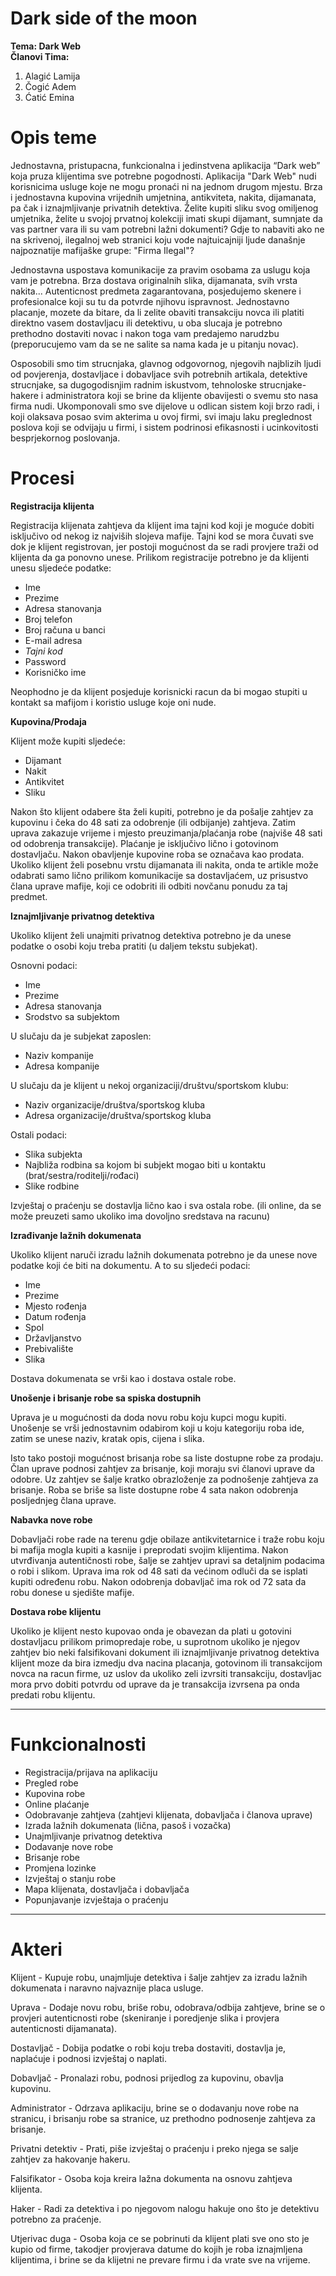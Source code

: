 # Dark side of the moon 

**Tema: Dark Web**  
**Članovi Tima:**

1. Alagić Lamija 
2. Čogić Adem  
3. Ćatić Emina 

# Opis teme
Jednostavna, pristupacna, funkcionalna i jedinstvena aplikacija “Dark web” koja pruza klijentima sve potrebne pogodnosti.
Aplikacija "Dark Web" nudi korisnicima usluge koje ne mogu pronaći ni na jednom drugom mjestu. Brza i jednostavna kupovina vrijednih umjetnina, antikviteta, nakita, dijamanata, pa čak i iznajmljivanje privatnih detektiva. Želite kupiti sliku svog omiljenog umjetnika, želite u svojoj prvatnoj kolekciji imati skupi dijamant, sumnjate da vas partner vara ili su vam potrebni lažni dokumenti? Gdje to nabaviti ako ne na skrivenoj, ilegalnoj web stranici koju vode najtuicajniji ljude današnje najpoznatije mafijaške grupe: "Firma Ilegal"?

Jednostavna uspostava komunikacije za pravim osobama za uslugu koja vam je potrebna. Brza dostava originalnih slika, dijamanata, svih vrsta nakita... Autenticnost predmeta zagarantovana, posjedujemo skenere i profesionalce koji su tu da potvrde njihovu ispravnost.
Jednostavno placanje, mozete da bitare, da li zelite obaviti transakciju novca ili platiti direktno vasem dostavljacu ili detektivu, u oba slucaja je potrebno prethodno dostaviti novac i nakon toga vam predajemo narudzbu  (preporucujemo vam da se ne salite sa nama kada je u pitanju novac).

Osposobili smo tim strucnjaka, glavnog odgovornog, njegovih najblizih ljudi od povjerenja, dostavljace i dobavljace svih potrebnih artikala, detektive strucnjake, sa dugogodisnjim radnim iskustvom, tehnoloske strucnjake-hakere i administratora koji se brine da klijente obavijesti o svemu sto nasa firma nudi.
Ukomponovali smo sve dijelove u odlican sistem koji brzo radi, i koji olaksava posao svim akterima u ovoj firmi, svi imaju laku preglednost poslova koji se odvijaju u firmi, i sistem podrinosi efikasnosti i ucinkovitosti besprjekornog poslovanja.

# Procesi

**Registracija klijenta**

Registracija klijenata zahtjeva da klijent ima tajni kod koji je moguće dobiti isključivo od nekog iz najviših slojeva mafije. Tajni kod se mora čuvati sve dok je klijent registrovan, jer postoji mogućnost da se radi provjere traži od klijenta da ga ponovno unese. 
Prilikom registracije potrebno je da klijenti unesu sljedeće podatke:
 - Ime
 - Prezime
 - Adresa stanovanja
 - Broj telefon
 - Broj računa u banci
 - E-mail adresa
 - _Tajni kod_
 - Password 
 - Korisničko ime
 
 Neophodno je da klijent posjeduje korisnicki racun da bi mogao stupiti u kontakt sa mafijom i koristio usluge koje oni nude. 

**Kupovina/Prodaja**

Klijent može kupiti sljedeće:
- Dijamant
- Nakit
- Antikvitet
- Sliku

Nakon što klijent odabere šta želi kupiti, potrebno je da pošalje zahtjev za kupovinu i čeka do 48 sati za odobrenje (ili odbijanje) zahtjeva. Zatim uprava zakazuje vrijeme i mjesto preuzimanja/plaćanja robe (najviše 48 sati od odobrenja transakcije). Plaćanje je isključivo lično i gotovinom dostavljaču. Nakon obavljenje kupovine roba se označava kao prodata.
Ukoliko klijent želi posebnu vrstu dijamanata ili nakita, onda te artikle može odabrati samo lično prilikom komunikacije sa dostavljaćem, uz prisustvo člana uprave mafije, koji ce odobriti ili odbiti novčanu ponudu za taj predmet.

**Iznajmljivanje privatnog detektiva**

Ukoliko klijent želi unajmiti privatnog detektiva potrebno je da unese podatke o osobi koju treba pratiti (u daljem tekstu subjekat).

 Osnovni podaci:
 
 - Ime
 - Prezime
 - Adresa stanovanja
 - Srodstvo sa subjektom
 
U slučaju da je subjekat zaposlen:

   - Naziv kompanije
   - Adresa kompanije
  
U slučaju da je klijent u nekoj organizaciji/društvu/sportskom klubu:

  - Naziv organizacije/društva/sportskog kluba 
  - Adresa organizacije/društva/sportskog kluba

Ostali podaci:

- Slika subjekta 
- Najbliža rodbina sa kojom bi subjekt mogao biti u kontaktu (brat/sestra/roditelji/rođaci) 
- Slike rodbine

Izvještaj o praćenju se dostavlja lično kao i sva ostala robe. (ili online, da se može preuzeti samo ukoliko ima dovoljno sredstava na racunu)

**Izrađivanje lažnih dokumenata**

Ukoliko klijent naruči izradu lažnih dokumenata potrebno je da unese nove podatke koji će biti na dokumentu. A to su sljedeći podaci:

 - Ime
 - Prezime
 - Mjesto rođenja
 - Datum rođenja
 - Spol
 - Državljanstvo
 - Prebivalište
 - Slika
 
 Dostava dokumenata se vrši kao i dostava ostale robe.
 
 **Unošenje i brisanje robe sa spiska dostupnih**
 
 Uprava je u mogućnosti da doda novu robu koju kupci mogu kupiti. Unošenje se vrši jednostavnim odabirom koji u koju kategoriju roba ide, zatim se unese naziv, kratak opis, cijena i slika.
 
 Isto tako postoji mogućnost brisanja robe sa liste dostupne robe za prodaju. Član uprave podnosi zahtjev za brisanje, koji moraju svi članovi uprave da odobre. Uz zahtjev se šalje kratko obrazloženje za podnošenje zahtjeva za brisanje. Roba se briše sa liste dostupne robe 4 sata nakon odobrenja posljednjeg člana uprave.
 
 **Nabavka nove robe**
 
 Dobavljači robe rade na terenu gdje obilaze antikvitetarnice i traže robu koju bi mafija mogla kupiti a kasnije i preprodati svojim klijentima. Nakon utvrđivanja autentičnosti robe, šalje se zahtjev upravi sa detaljnim podacima o robi i slikom. Uprava ima rok od 48 sati da većinom odluči da se isplati kupiti određenu robu. Nakon odobrenja dobavljač ima rok od 72 sata da robu donese u sjedište mafije.
 
 **Dostava robe klijentu**
 
 Ukoliko je klijent nesto kupovao onda je obavezan da plati u gotovini dostavljacu prilikom primopredaje robe, u suprotnom ukoliko je njegov zahtjev bio neki falsifikovani dokument ili iznajmljivanje privatnog detektiva klijent moze da bira izmedju dva nacina placanja, gotovinom ili transakcijom novca na racun firme, uz uslov da ukoliko zeli izvrsiti transakciju, dostavljac mora prvo dobiti potvrdu od uprave da je transakcija izvrsena pa onda predati robu klijentu. 
 
 ****
 
 # Funkcionalnosti

- Registracija/prijava na aplikaciju
- Pregled robe 
- Kupovina robe
- Online plaćanje
- Odobravanje zahtjeva (zahtjevi klijenata, dobavljača i članova uprave)
- Izrada lažnih dokumenata (lična, pasoš i vozačka)
- Unajmljivanje privatnog detektiva
- Dodavanje nove robe
- Brisanje robe
- Promjena lozinke
- Izvještaj o stanju robe
- Mapa klijenata, dostavljača i dobavljača
- Popunjavanje izvještaja o praćenju 

 ****

# Akteri

Klijent - Kupuje robu, unajmljuje detektiva i šalje zahtjev za izradu lažnih dokumenata i naravno najvaznije placa usluge. 

Uprava - Dodaje novu robu, briše robu, odobrava/odbija zahtjeve, brine se o provjeri autenticnosti robe (skeniranje i poredjenje slika i provjera autenticnosti dijamanata). 

Dostavljač - Dobija podatke o robi koju treba dostaviti, dostavlja je, naplaćuje i podnosi izvještaj o naplati.  

Dobavljač - Pronalazi robu, podnosi prijedlog za kupovinu, obavlja kupovinu.

Administrator - Odrzava aplikaciju, brine se o dodavanju nove robe na stranicu, i brisanju robe sa stranice, uz prethodno podnosenje zahtjeva za brisanje.

Privatni detektiv - Prati, piše izvještaj o praćenju i preko njega se salje zahtjev za hakovanje hakeru. 

Falsifikator - Osoba koja kreira lažna dokumenta na osnovu zahtjeva klijenta. 

Haker - Radi za detektiva i po njegovom nalogu hakuje ono što je detektivu potrebno za praćenje. 

Utjerivac duga - Osoba koja ce se pobrinuti da klijent plati sve ono sto je kupio od firme, takodjer provjerava datume do kojih je roba iznajmljena klijentima, i brine se da klijetni ne prevare firmu i da vrate sve na vrijeme.

